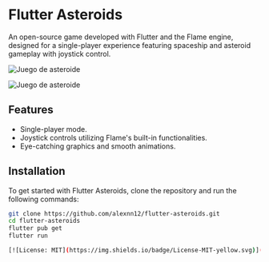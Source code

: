 # Flutter Asteroids

An open-source game developed with Flutter and the Flame engine, designed for a single-player experience featuring spaceship and asteroid gameplay with joystick control.

![Juego de asteroide](https://github.com/alexnn12/juego-asteroide-flutter/blob/main/screenshot1.jpeg?raw=true)

![Juego de asteroide](https://github.com/alexnn12/juego-asteroide-flutter/blob/main/screenshot2.jpeg?raw=true)

## Features

- Single-player mode.
- Joystick controls utilizing Flame's built-in functionalities.
- Eye-catching graphics and smooth animations.

## Installation

To get started with Flutter Asteroids, clone the repository and run the following commands:

```bash
git clone https://github.com/alexnn12/flutter-asteroids.git
cd flutter-asteroids
flutter pub get
flutter run

[![License: MIT](https://img.shields.io/badge/License-MIT-yellow.svg)](https://opensource.org/licenses/MIT)



